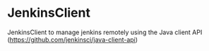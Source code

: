 # JenkinsClient

JenkinsClient to manage jenkins remotely using the Java client API (https://github.com/jenkinsci/java-client-api)

